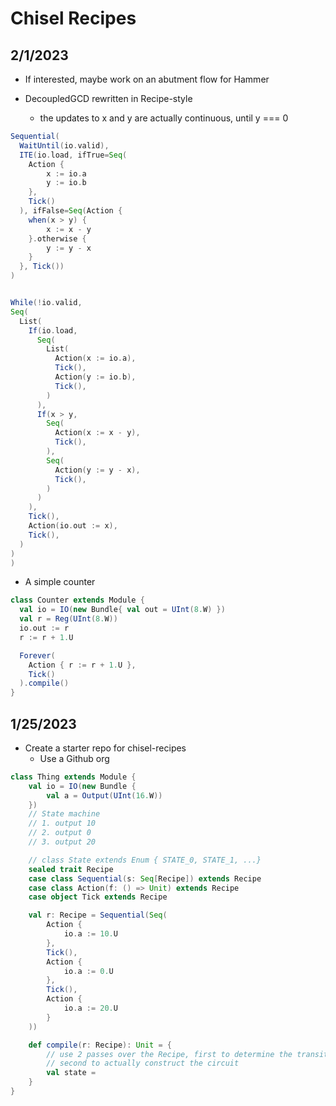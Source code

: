 # Chisel Recipes

## 2/1/2023

- If interested, maybe work on an abutment flow for Hammer

- DecoupledGCD rewritten in Recipe-style
    - the updates to x and y are actually continuous, until y === 0

```scala
Sequential(
  WaitUntil(io.valid),
  ITE(io.load, ifTrue=Seq(
    Action {
        x := io.a
        y := io.b
    },
    Tick()
  ), ifFalse=Seq(Action {
    when(x > y) {
        x := x - y
    }.otherwise {
        y := y - x
    }
  }, Tick())
)


While(!io.valid,
Seq(
  List(
    If(io.load,
      Seq(
        List(
          Action(x := io.a),
          Tick(),
          Action(y := io.b),
          Tick(),
        )
      ),
      If(x > y,
        Seq(
          Action(x := x - y),
          Tick(),
        ),
        Seq(
          Action(y := y - x),
          Tick(),
        )
      )
    ),
    Tick(),
    Action(io.out := x),
    Tick(),
  )
)
)
```

- A simple counter


```scala
class Counter extends Module {
  val io = IO(new Bundle{ val out = UInt(8.W) })
  val r = Reg(UInt(8.W))
  io.out := r
  r := r + 1.U

  Forever(
    Action { r := r + 1.U },
    Tick()
  ).compile()
}
```

## 1/25/2023

- Create a starter repo for chisel-recipes
    - Use a Github org

```scala
class Thing extends Module {
    val io = IO(new Bundle {
        val a = Output(UInt(16.W))
    })
    // State machine
    // 1. output 10
    // 2. output 0
    // 3. output 20

    // class State extends Enum { STATE_0, STATE_1, ...}
    sealed trait Recipe
    case class Sequential(s: Seq[Recipe]) extends Recipe
    case class Action(f: () => Unit) extends Recipe
    case object Tick extends Recipe

    val r: Recipe = Sequential(Seq(
        Action {
            io.a := 10.U
        },
        Tick(),
        Action {
            io.a := 0.U
        },
        Tick(),
        Action {
            io.a := 20.U
        }
    ))

    def compile(r: Recipe): Unit = {
        // use 2 passes over the Recipe, first to determine the transitions and required states
        // second to actually construct the circuit
        val state =
    }
}
```
